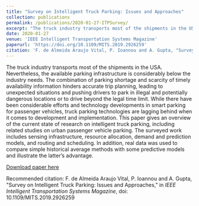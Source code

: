 ```yaml
---
title: "Survey on Intelligent Truck Parking: Issues and Approaches"
collection: publications
permalink: /publications/2020-01-27-ITPSurvey/
excerpt: "The truck industry transports most of the shipments in the USA. Nevertheless, the available parking infrastructure is considerably below the industry needs. The combination of parking shortage and scarcity of timely availability information hinders accurate trip planning, leading to unexpected situations and pushing drivers to park in illegal and potentially dangerous locations or to drive beyond the legal time limit. While there have been considerable efforts and technology developments in smart parking for passenger vehicles, truck parking technologies are lagging behind when it comes to development and implementation. This paper gives an overview of the current state of research on intelligent truck parking, including related studies on urban passenger vehicle parking. The surveyed work includes sensing infrastructure, resource allocation, demand and prediction models, and routing and scheduling. In addition, real data was used to compare simple historical average methods with some predictive models and illustrate the latter’s advantage."
date: 2020-01-27
venue: 'IEEE Intelligent Transportation Systems Magazine'
paperurl: 'https://doi.org/10.1109/MITS.2019.2926259'
citation: 'F. de Almeida Araujo Vital, P. Ioannou and A. Gupta, "Survey on Intelligent Truck Parking: Issues and Approaches," in <i>IEEE Intelligent Transportation Systems Magazine</i>, doi: 10.1109/MITS.2019.2926259.'
---
```

The truck industry transports most of the shipments in the USA. Nevertheless, the available parking infrastructure is considerably below the industry needs. The combination of parking shortage and scarcity of timely availability information hinders accurate trip planning, leading to unexpected situations
and pushing drivers to park in illegal and potentially dangerous locations or to drive beyond the legal
time limit. While there have been considerable efforts and technology developments in smart parking
for passenger vehicles, truck parking technologies are lagging behind when it comes to development and implementation. This paper gives an overview of the current state of research on intelligent truck parking, including related studies on urban passenger vehicle parking. The surveyed work includes sensing infrastructure, resource allocation, demand and prediction models, and routing and scheduling. In addition, real data was used to compare simple historical average methods with some predictive models and illustrate the latter’s advantage.

[Download paper here](https://doi.org/10.1109/MITS.2019.2926259)

Recommended citation: F. de Almeida Araujo Vital, P. Ioannou and A. Gupta, "Survey on Intelligent Truck Parking: Issues and Approaches," in <i>IEEE Intelligent Transportation Systems Magazine</i>, doi: 10.1109/MITS.2019.2926259